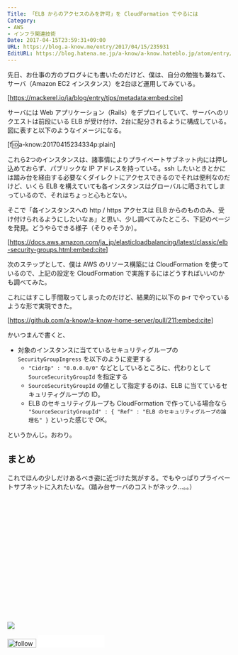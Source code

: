 ```yaml
---
Title: 「ELB からのアクセスのみを許可」を CloudFormation でやるには
Category:
- AWS
- インフラ関連技術
Date: 2017-04-15T23:59:31+09:00
URL: https://blog.a-know.me/entry/2017/04/15/235931
EditURL: https://blog.hatena.ne.jp/a-know/a-know.hateblo.jp/atom/entry/10328749687237220668
---
```


先日、お仕事の方のブログ↓にも書いたのだけど、僕は、自分の勉強も兼ねて、サーバ（Amazon EC2 インスタンス）を2台ほど運用してみている。

[https://mackerel.io/ja/blog/entry/tips/metadata:embed:cite]



<!-- more -->


サーバには Web アプリケーション（Rails）をデプロイしていて、サーバへのリクエストは前段にいる ELB が受け付け、2台に配分されるように構成している。図に表すと以下のようなイメージになる。

[f:id:a-know:20170415234334p:plain]


これら2つのインスタンスは、諸事情によりプライベートサブネット内には押し込めておらず、パブリックな IP アドレスを持っている。ssh したいときとかには踏み台を経由する必要なくダイレクトにアクセスできるのでそれは便利なのだけど、いくら ELB を構えていても各インスタンスはグローバルに晒されてしまっているので、それはちょっと心もとない。


そこで「各インスタンスへの http / https アクセスは ELB からのもののみ、受け付けられるようにしたいなぁ」と思い、少し調べてみたところ、下記のページを発見。どうやらできる様子（そりゃそうか）。


[https://docs.aws.amazon.com/ja_jp/elasticloadbalancing/latest/classic/elb-security-groups.html:embed:cite]


次のステップとして、僕は AWS のリソース構築には CloudFormation を使っているので、上記の設定を CloudFormation で実施するにはどうすればいいのかも調べてみた。


これにはすこし手間取ってしまったのだけど、結果的に以下の p-r でやっているような形で実現できた。


[https://github.com/a-know/a-know-home-server/pull/211:embed:cite]


かいつまんで書くと、


* 対象のインスタンスに当てているセキュリティグループの `SecurityGroupIngress` を以下のように変更する
    * `"CidrIp" : "0.0.0.0/0"` などとしているところに、代わりとして `SourceSecurityGroupId` を指定する
    * `SourceSecurityGroupId` の値として指定するのは、ELB に当てているセキュリティグループの ID。
    * ELB のセキュリティグループも CloudFormation で作っている場合なら `"SourceSecurityGroupId" : { "Ref" : "ELB のセキュリティグループの論理名" }` といった感じで OK。


というかんじ。おわり。


## まとめ
これでほんの少しだけあるべき姿に近づけた気がする。でもやっぱりプライベートサブネットに入れたいな。（踏み台サーバのコストがネック...。。）


<div>
<br>
<script async src="//pagead2.googlesyndication.com/pagead/js/adsbygoogle.js"></script>
<!-- article-bottom2 -->
<ins class="adsbygoogle"
     style="display:inline-block;width:300px;height:250px"
     data-ad-client="ca-pub-3463034538369189"
     data-ad-slot="5274552934"></ins>
<script>
(adsbygoogle = window.adsbygoogle || []).push({});
</script>

<a href="http://bit.ly/pixe-la" target='blank' rel="nofollow"><img src="https://cdn-ak.f.st-hatena.com/images/fotolife/a/a-know/20181026/20181026091953.png"></a>
<br>
</div>

<div>
<a href='http://cloud.feedly.com/#subscription%2Ffeed%2Fhttp%3A%2F%2Fblog.a-know.me%2Ffeed'  target='blank'><img id='feedlyFollow' src='//s3.feedly.com/img/follows/feedly-follow-rectangle-volume-small_2x.png' alt='follow us in feedly' width='65' height='20'></a>



<iframe src="//blog.hatena.ne.jp/a-know/a-know.hateblo.jp/subscribe/iframe" allowtransparency="true" frameborder="0" scrolling="no" width="150" height="28"></iframe>
</div>


<script src="https://moshi-moshi.moshimo.works/moshimoshi/a_know_blog/2017-04-15-235931?title=%E3%80%8CELB%20%E3%81%8B%E3%82%89%E3%81%AE%E3%82%A2%E3%82%AF%E3%82%BB%E3%82%B9%E3%81%AE%E3%81%BF%E3%82%92%E8%A8%B1%E5%8F%AF%E3%80%8D%E3%82%92%20CloudFormation%20%E3%81%A7%E3%82%84%E3%82%8B%E3%81%AB%E3%81%AF"></script>
